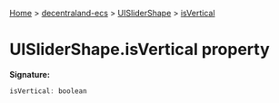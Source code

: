 [Home](./index) &gt; [decentraland-ecs](./decentraland-ecs.md) &gt; [UISliderShape](./decentraland-ecs.uislidershape.md) &gt; [isVertical](./decentraland-ecs.uislidershape.isvertical.md)

# UISliderShape.isVertical property


**Signature:**
```javascript
isVertical: boolean
```
